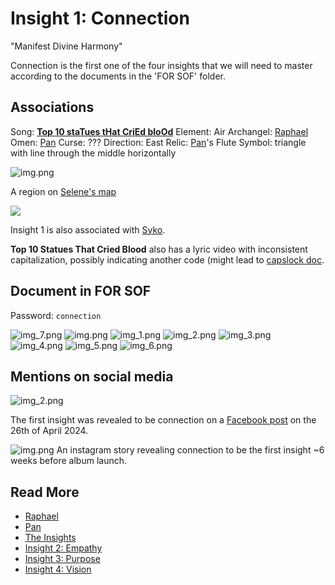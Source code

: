 # Insight 1: Connection
"Manifest Divine Harmony"

Connection is the first one of the four insights that we will need to master according 
to the documents in the 'FOR SOF' folder.

## Associations
 
Song: **[Top 10 staTues tHat CriEd bloOd](../music/song-top10)**
Element: Air
Archangel: [Raphael](../characters/raphael)
Omen: [Pan](../characters/pan)
Curse: ???
Direction: East
Relic: [Pan](../characters/pan)'s Flute
Symbol: triangle with line through the middle horizontally

![img.png](../../Resources/insights/connection/raphael-selenes-map.png)

A region on [Selene's map](../files/for-sof)

![](../../Resources/characters/band-cards.png)

Insight 1 is also associated with [Syko](../characters/syko).

**Top 10 Statues That Cried Blood** also has a lyric video with inconsistent capitalization, 
possibly indicating another code (might lead to [capslock doc](../files/capslock_doc). 

## Document in FOR SOF

Password: `connection`

![img_7.png](../../Resources/insights/connection/connection1.png)
![img.png](../../Resources/insights/connection/connection2.png)
![img_1.png](../../Resources/insights/connection/connection3.png)
![img_2.png](../../Resources/insights/connection/connection4.png)
![img_3.png](../../Resources/insights/connection/connection5.png)
![img_4.png](../../Resources/insights/connection/connection6.png)
![img_5.png](../../Resources/insights/connection/connection7.png)
![img_6.png](../../Resources/insights/connection/connection8.png)

## Mentions on social media

![img_2.png](../../Resources/insights/connection/horizon-merch-connection1.png)

The first insight was revealed to be connection on a 
[Facebook post](https://www.facebook.com/photo/?fbid=979801893503451&set=pb.100044209477369.-2207520000)
on the 26th of April 2024.

![img.png](../../Resources/insights/connection/insight1-connection-story.png)
An instagram story revealing connection to be the first insight ~6 weeks before album launch.
## Read More

- [Raphael](../characters/raphael)
- [Pan](../characters/pan)
- [The Insights](./insights)
- [Insight 2: Empathy](insight2-empathy)
- [Insight 3: Purpose](insight3-purpose)
- [Insight 4: Vision](insight4-vision)